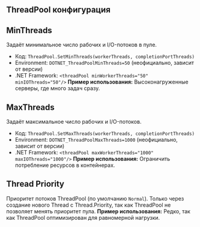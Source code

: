 ## ThreadPool конфигурация

## MinThreads
Задаёт минимальное число рабочих и I/O-потоков в пуле.
- Код: `ThreadPool.SetMinThreads(workerThreads, completionPortThreads)`
- Environment: `DOTNET_ThreadPoolMinThreads=50` (неофициально, зависит от версии)
- .NET Framework: `<threadPool minWorkerThreads="50" minIOThreads="50"/>`
**Пример использования:** Высоконагруженные серверы, где много задач сразу.

## MaxThreads
Задаёт максимальное число рабочих и I/O-потоков.
- Код: `ThreadPool.SetMaxThreads(workerThreads, completionPortThreads)`
- Environment: `DOTNET_ThreadPoolMaxThreads=1000` (неофициально, зависит от версии)
- .NET Framework: `<threadPool maxWorkerThreads="1000" maxIOThreads="1000"/>`
**Пример использования:** Ограничить потребление ресурсов в контейнерах.

## Thread Priority
Приоритет потоков ThreadPool (по умолчанию `Normal`).
Только через создание нового Thread с Thread.Priority, так как ThreadPool не позволяет менять приоритет пула.
**Пример использования:** Редко, так как ThreadPool оптимизирован для равномерной нагрузки.